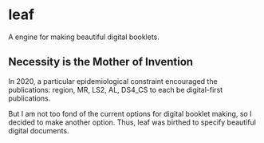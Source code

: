 # leaf
A engine for making beautiful digital booklets.

## Necessity is the Mother of Invention
In 2020, a particular epidemiological constraint encouraged the publications: region, MR, LS2, AL, DS4_CS to each be digital-first publications.

But I am not too fond of the current options for digital booklet making, so I decided to make another option. Thus, leaf was birthed to specify beautiful digital documents. 